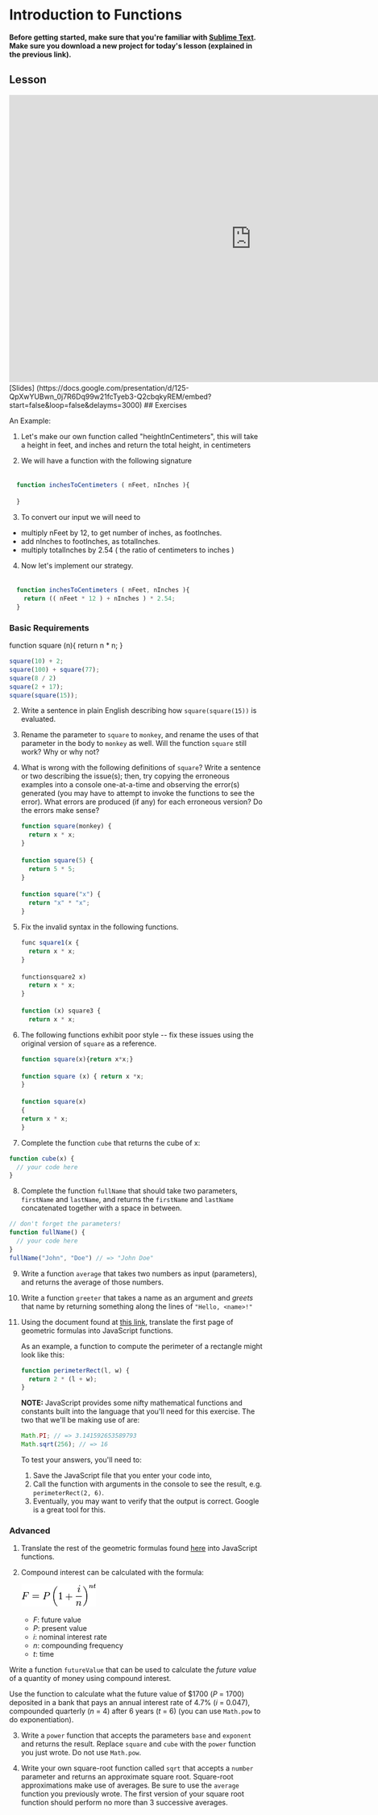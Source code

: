 # Introduction to Functions

**Before getting started, make sure that you're familiar with
[Sublime Text](/editor). Make sure you download a new project for today's
lesson (explained in the previous link).**

## Lesson

<iframe src="https://docs.google.com/presentation/d/125-QpXwYUBwn_0j7R6Dq99w21fcTyeb3-Q2cbqkyREM/embed?start=false&loop=false&delayms=3000" frameborder="0" width="960" height="569" allowfullscreen="true" mozallowfullscreen="true" webkitallowfullscreen="true"></iframe>
[Slides] (https://docs.google.com/presentation/d/125-QpXwYUBwn_0j7R6Dq99w21fcTyeb3-Q2cbqkyREM/embed?start=false&loop=false&delayms=3000)
## Exercises

An Example:

1. Let's make our own function called "heightInCentimeters", this will take a height in feet, and
inches and return the total height, in centimeters


2. We will have a function with the following signature

```js

  function inchesToCentimeters ( nFeet, nInches ){

  }

```

3. To convert our input we will need to
  - multiply nFeet by 12, to get number of inches, as footInches.
  - add nInches to footInches, as totalInches.
  - multiply totalInches by 2.54 ( the ratio of centimeters to inches )


4. Now let's implement our strategy.

  ```js

    function inchesToCentimeters ( nFeet, nInches ){
      return (( nFeet * 12 ) + nInches ) * 2.54;
    }

  ```

### Basic Requirements

  function square (n){
    return n * n;
  }

   ```js
   square(10) + 2;
   square(100) + square(77);
   square(8 / 2)
   square(2 + 17);
   square(square(15));
   ```

2. Write a sentence in plain English describing how `square(square(15))` is
   evaluated.

3. Rename the parameter to `square` to `monkey`, and rename the uses of that parameter in
   the body to `monkey` as well. Will the function `square` still work? Why or why not?

4. What is wrong with the following definitions of `square`? Write a sentence or
   two describing the issue(s); then, try copying the erroneous examples into a
   console one-at-a-time and observing the error(s) generated (you may have to
   attempt to invoke the functions to see the error). What errors are produced
   (if any) for each erroneous version? Do the errors make sense?

   ```js
   function square(monkey) {
     return x * x;
   }

   function square(5) {
     return 5 * 5;
   }

   function square("x") {
     return "x" * "x";
   }
   ```

5. Fix the invalid syntax in the following functions.

   ```js
   func square1(x {
     return x * x;
   }

   functionsquare2 x)
     return x * x;
   }

   function (x) square3 {
     return x * x;
   ```

6. The following functions exhibit poor style -- fix these issues using the
   original version of `square` as a reference.

   ```js
   function square(x){return x*x;}

   function square (x) { return x *x;
   }

   function square(x)
   {
   return x * x;
   }
   ```

7. Complete the function `cube` that returns the cube of x:

  ```js
  function cube(x) {
    // your code here
  }
  ```

8. Complete the function `fullName` that should take two parameters, `firstName`
   and `lastName`, and returns the `firstName` and `lastName` concatenated
   together with a space in between.

  ```js
  // don't forget the parameters!
  function fullName() {
    // your code here
  }
  fullName("John", "Doe") // => "John Doe"
  ```

9. Write a function `average` that takes two numbers as input (parameters), and
   returns the average of those numbers.

10. Write a function `greeter` that takes a name as an argument and *greets*
    that name by returning something along the lines of `"Hello, <name>!"`

11. Using the document found at <a href="http://www.gbcnv.edu/documents/ASC/docs/00000005.pdf" target="_blank">this link</a>, translate the first page of geometric
    formulas into JavaScript functions.

    As an example, a function to compute the perimeter of a rectangle might look
    like this:

    ```js
    function perimeterRect(l, w) {
      return 2 * (l + w);
    }
    ```

    **NOTE:** JavaScript provides some nifty mathematical functions and
    constants built into the language that you'll need for this exercise. The
    two that we'll be making use of are:

    ```js
    Math.PI; // => 3.141592653589793
    Math.sqrt(256); // => 16
    ```

    To test your answers, you'll need to:

    1. Save the JavaScript file that you enter your code into,
    2. Call the function with arguments in the console to see the result, e.g.
      `perimeterRect(2, 6)`.
    4. Eventually, you may want to verify that the output is correct. Google is a
       great tool for this.


### Advanced

1.  Translate the rest of the geometric formulas found <a href="http://www.gbcnv.edu/
    documents/ASC/docs/00000005.pdf" target="_blank">here</a> into JavaScript functions.


2. Compound interest can be calculated with the formula:

    ![future value](img/future-value.png)

    - *F*: future value
    - *P*: present value
    - *i*: nominal interest rate
    - *n*: compounding frequency
    - *t*: time

  Write a function `futureValue` that can be used to calculate the *future value*
  of a quantity of money using compound interest.

  Use the function to calculate what the future value of $1700 (*P* = 1700)
  deposited in a bank that pays an annual interest rate of 4.7% (*i* = 0.047),
  compounded quarterly (*n* = 4) after 6 years (*t* = 6) (you can use `Math.pow`
  to do exponentiation).

3. Write a `power` function that accepts the parameters `base` and `exponent`
   and returns the result. Replace `square` and `cube` with the `power` function
   you just wrote. Do not use `Math.pow`.

4. Write your own square-root function called `sqrt` that accepts a `number`
   parameter and returns an approximate square root. Square-root approximations
   make use of averages. Be sure to use the `average` function you previously
   wrote. The first version of your square root function should perform no more
   than 3 successive averages.
